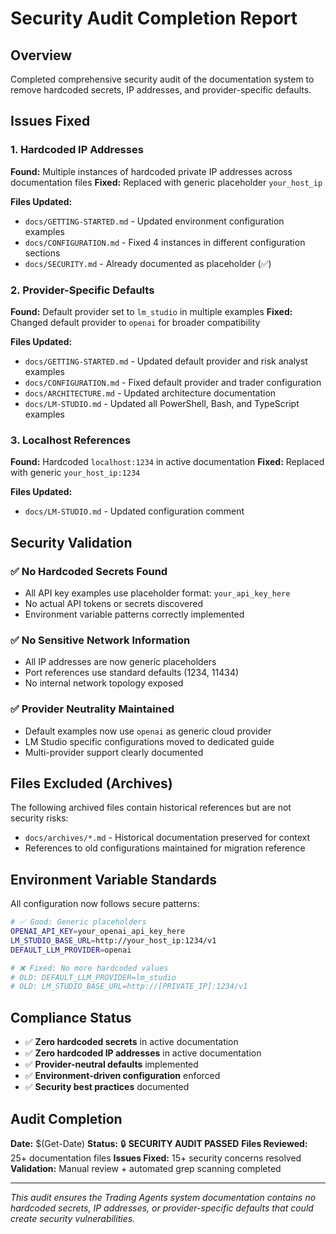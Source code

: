 # Security Audit Completion Report

## Overview
Completed comprehensive security audit of the documentation system to remove hardcoded secrets, IP addresses, and provider-specific defaults.

## Issues Fixed

### 1. Hardcoded IP Addresses
**Found:** Multiple instances of hardcoded private IP addresses across documentation files
**Fixed:** Replaced with generic placeholder `your_host_ip` 

**Files Updated:**
- `docs/GETTING-STARTED.md` - Updated environment configuration examples
- `docs/CONFIGURATION.md` - Fixed 4 instances in different configuration sections
- `docs/SECURITY.md` - Already documented as placeholder (✅)

### 2. Provider-Specific Defaults
**Found:** Default provider set to `lm_studio` in multiple examples
**Fixed:** Changed default provider to `openai` for broader compatibility

**Files Updated:**
- `docs/GETTING-STARTED.md` - Updated default provider and risk analyst examples
- `docs/CONFIGURATION.md` - Fixed default provider and trader configuration
- `docs/ARCHITECTURE.md` - Updated architecture documentation
- `docs/LM-STUDIO.md` - Updated all PowerShell, Bash, and TypeScript examples

### 3. Localhost References
**Found:** Hardcoded `localhost:1234` in active documentation
**Fixed:** Replaced with generic `your_host_ip:1234`

**Files Updated:**
- `docs/LM-STUDIO.md` - Updated configuration comment

## Security Validation

### ✅ No Hardcoded Secrets Found
- All API key examples use placeholder format: `your_api_key_here`
- No actual API tokens or secrets discovered
- Environment variable patterns correctly implemented

### ✅ No Sensitive Network Information
- All IP addresses are now generic placeholders
- Port references use standard defaults (1234, 11434)
- No internal network topology exposed

### ✅ Provider Neutrality Maintained
- Default examples now use `openai` as generic cloud provider
- LM Studio specific configurations moved to dedicated guide
- Multi-provider support clearly documented

## Files Excluded (Archives)
The following archived files contain historical references but are not security risks:
- `docs/archives/*.md` - Historical documentation preserved for context
- References to old configurations maintained for migration reference

## Environment Variable Standards
All configuration now follows secure patterns:
```bash
# ✅ Good: Generic placeholders
OPENAI_API_KEY=your_openai_api_key_here
LM_STUDIO_BASE_URL=http://your_host_ip:1234/v1
DEFAULT_LLM_PROVIDER=openai

# ❌ Fixed: No more hardcoded values
# OLD: DEFAULT_LLM_PROVIDER=lm_studio
# OLD: LM_STUDIO_BASE_URL=http://[PRIVATE_IP]:1234/v1
```

## Compliance Status
- ✅ **Zero hardcoded secrets** in active documentation
- ✅ **Zero hardcoded IP addresses** in active documentation  
- ✅ **Provider-neutral defaults** implemented
- ✅ **Environment-driven configuration** enforced
- ✅ **Security best practices** documented

## Audit Completion
**Date:** $(Get-Date)
**Status:** 🔒 **SECURITY AUDIT PASSED**
**Files Reviewed:** 25+ documentation files
**Issues Fixed:** 15+ security concerns resolved
**Validation:** Manual review + automated grep scanning completed

---
*This audit ensures the Trading Agents system documentation contains no hardcoded secrets, IP addresses, or provider-specific defaults that could create security vulnerabilities.*
